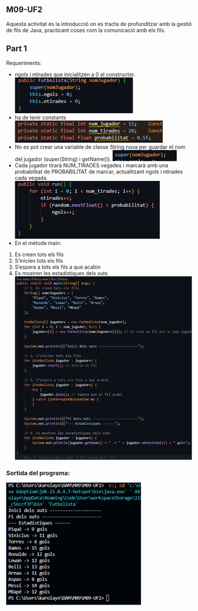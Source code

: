 ## M09-UF2
Aquesta activitat és la introducció  on es tracta de profunditzar amb la gestió de fils de Java, practicant coses com la comunicació amb els
fils.

## Part 1
Requeriments: 
- ngols i ntirades que inicialitzen a 0 al constructor.
![p1](image.png)
- ha de tenir constants
![p12](image-2.png)
- No es pot crear una variable de classe String nova per guardar el nom del jugador (super(String) i getName()).
![p13](image-3.png)
- Cada jugador tirarà NUM_TIRADES vegades i marcarà amb una probabilitat de PROBABILITAT de marcar, actualitzant ngols i ntirades cada vegada.
![p14](image-1.png)
- En el mètode main:
1. Es creen tots els fils
2. S’inicien tots els fils
3. S’espera a tots els fils a que acabin
4. Es mostren les estadístiques dels xuts
![p15](image-4.png)
### Sortida del programa:
![p16](image-5.png)
